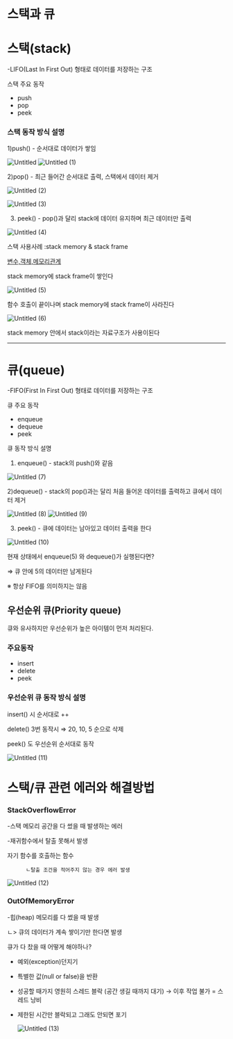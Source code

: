 # 스택과 큐

# 스택(stack)

-LIFO(Last In First Out) 형태로 데이터를 저장하는 구조

스택 주요 동작

- push
- pop
- peek

### 스택 동작 방식 설명

1)push() - 순서대로 데이터가 쌓임

![Untitled](https://github.com/ldw9571/cs-study/assets/126754293/39432161-beb3-42bd-a2fe-6c15a22b45e7)
![Untitled (1)](https://github.com/ldw9571/cs-study/assets/126754293/b7f73a03-477d-4539-9243-391dc10d58c1)


2)pop() - 최근 들어간 순서대로 출력, 스택에서 데이터 제거

![Untitled (2)](https://github.com/ldw9571/cs-study/assets/126754293/e78574a6-fc40-49cc-9a6e-9b16e8dc9fb2)

![Untitled (3)](https://github.com/ldw9571/cs-study/assets/126754293/fccb7014-d463-478c-b15b-978e2b86881a)

3) peek() - pop()과 달리 stack에 데이터 유지하며 최근 데이터만 출력

![Untitled (4)](https://github.com/ldw9571/cs-study/assets/126754293/58d328dc-52f8-4117-8872-a6cd572c7276)

스택 사용사례 :stack memory & stack frame

[변수,객체,메모리관계](https://www.notion.so/ac3dbd5af8254a09834774f6ef77d3e4?pvs=21)

stack memory에 stack frame이 쌓인다

![Untitled (5)](https://github.com/ldw9571/cs-study/assets/126754293/cfa7d82d-4a8a-412b-a5bc-95dff7e5f04b)

함수 호출이 끝이나며 stack memory에 stack frame이 사라진다

![Untitled (6)](https://github.com/ldw9571/cs-study/assets/126754293/a085eaea-1163-48d5-9e23-ed82e642bb02)

stack memory 안에서 stack이라는 자료구조가 사용이된다

---

# 큐(queue)

-FIFO(First In First Out) 형태로 데이터를 저장하는 구조

큐 주요 동작

- enqueue
- dequeue
- peek

큐 동작 방식 설명

1) enqueue() - stack의 push()와 같음

![Untitled (7)](https://github.com/ldw9571/cs-study/assets/126754293/2c395840-9956-430f-86c1-33e0d9084d85)

2)dequeue() - stack의 pop()과는 달리 처음 들어온 데이터를 출력하고 큐에서 데이터 제거

![Untitled (8)](https://github.com/ldw9571/cs-study/assets/126754293/b281976b-5c26-44d2-afd1-0e2254010a6e) ![Untitled (9)](https://github.com/ldw9571/cs-study/assets/126754293/5891d6b6-b8bc-40a5-8216-05753d82a9af)



3) peek() - 큐에 데이터는 남아있고 데이터 출력을 한다

![Untitled (10)](https://github.com/ldw9571/cs-study/assets/126754293/1cb2fd23-8a67-4a3f-b9c3-72187f8fc7af)

현재 상태에서 enqueue(5) 와 dequeue()가 실행된다면?

⇒ 큐 안에 5의 데이터만 남게된다

※ 항상 FIFO를 의미하지는 않음

## 우선순위 큐(Priority queue)

큐와 유사하지만 우선순위가 높은 아이템이 먼저 처리된다.

### 주요동작

- insert
- delete
- peek

### 우선순위 큐 동작 방식 설명

insert() 시 순서대로 ++

delete() 3번 동작시 ⇒ 20, 10, 5 순으로 삭제

peek() 도 우선순위 순서대로 동작

![Untitled (11)](https://github.com/ldw9571/cs-study/assets/126754293/e4a3be6b-6cb5-4215-944b-4c5f3ccb37e5)

# 스택/큐 관련 에러와 해결방법

### StackOverflowError

-스택 메모리 공간을 다 썼을 때 발생하는 에러

-재귀함수에서 탈출 못해서 발생

자기 함수를 호출하는 함수

          ㄴ탈출 조건을 적어주지 않는 경우 에러 발생

![Untitled (12)](https://github.com/ldw9571/cs-study/assets/126754293/44830009-99e1-4ab4-97a7-e476d26932de)

### OutOfMemoryError

-힙(heap) 메모리를 다 썼을 때 발생

ㄴ> 큐의 데이터가 계속 쌓이기만 한다면 발생

큐가 다 찼을 때 어떻게 해야하나?

- 예외(exception)던지기
- 특별한 값(null or false)을 반환
- 성공할 때가지 영원히 스레드 블락 (공간 생길 때까지 대기) → 이후 작업 불가 = 스레드 낭비
- 제한된 시간만 블락되고 그래도 안되면 포기

  ![Untitled (13)](https://github.com/ldw9571/cs-study/assets/126754293/80223ff9-52fd-4715-8e0a-e7e73015d285)
